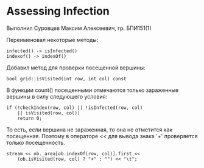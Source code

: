 # Assessing Infection

Выполнил Суровцев Максим Алексеевич, гр. БПИ151(1)

Переименовал некоторые методы: 
```
infected() -> isInfected()
indexof() -> indexOf()
```
Добавил метод для проверки посещенной вершины:
```
bool grid::isVisited(int row, int col) const
```
В функции count() посещенными отмечаются только зараженные вершины в силу
следующего условия:
```
if (!checkIndex(row, col) || !isInfected(row, col)
    || isVisited(row, col))
    return 0;
```
То есть, если вершина не зараженная, то она не отметится как посещенная.
Поэтому в операторе << для вывода знака '+' проверяется только посещенность.
```
stream << ob._area[ob.indexOf(row, col)].first << 
    (ob.isVisited(row, col) ? "+" : "") << "\t";
```
